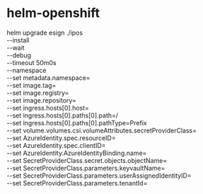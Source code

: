 # helm-openshift 


helm upgrade  esign  ./ipos   \
--install \
--wait \
--debug \
--timeout 50m0s \
--namespace   \
--set metadata.namespace= \
--set image.tag= \
--set image.registry= \
--set image.repository= \
--set ingress.hosts[0].host= \
--set ingress.hosts[0].paths[0].path=/ \
--set ingress.hosts[0].paths[0].pathType=Prefix \
--set volume.volumes.csi.volumeAttributes.secretProviderClass=  \
--set AzureIdentity.spec.resourceID=   \
--set AzureIdentity.spec.clientID=  \
--set AzureIdentity.AzureIdentityBinding.name=  \
--set SecretProviderClass.secret.objects.objectName=    \
--set SecretProviderClass.parameters.keyvaultName=  \
--set SecretProviderClass.parameters.userAssignedIdentityID=  \
--set SecretProviderClass.parameters.tenantId= 




